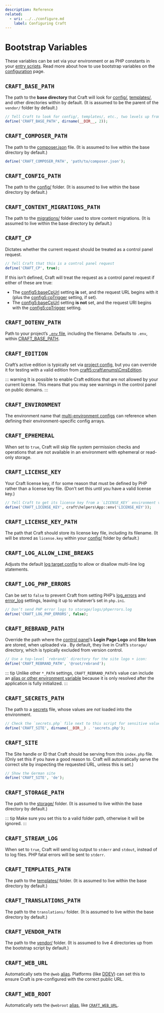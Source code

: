 ```yaml
---
description: Reference
related:
  - uri: ../../configure.md
    label: Configuring Craft
---
```


# Bootstrap Variables

These variables can be set via your environment or as PHP constants in your [entry scripts](../../configure.md#entry-script). Read more about how to use bootstrap variables on the [configuration](../../configure.md#bootstrap-config) page.

<!-- more -->

<See path="../../configure" label="Configuring Craft" description="Learn about all the ways to customize Craft." />

## `CRAFT_BASE_PATH`

The path to the **base directory** that Craft will look for [config/](../../system/directory-structure.md#config), [templates/](../../system/directory-structure.md#templates), and other directories within by default. (It is assumed to be the parent of the `vendor/` folder by default.)

```php
// Tell Craft to look for config/, templates/, etc., two levels up from here
define('CRAFT_BASE_PATH', dirname(__DIR__, 2));
```

## `CRAFT_COMPOSER_PATH`

The path to the [composer.json](../../system/directory-structure.md#composer-json) file. (It is assumed to live within the base directory by default.)

```php
define('CRAFT_COMPOSER_PATH', 'path/to/composer.json');
```

## `CRAFT_CONFIG_PATH`

The path to the [config/](../../system/directory-structure.md#config) folder. (It is assumed to live within the base directory by default.)

## `CRAFT_CONTENT_MIGRATIONS_PATH`

The path to the [migrations/](../../system/directory-structure.md#migrations) folder used to store content migrations. (It is assumed to live within the base directory by default.)

## `CRAFT_CP`

Dictates whether the current request should be treated as a control panel request.

```php
// Tell Craft that this is a control panel request
define('CRAFT_CP', true);
```

If this isn’t defined, Craft will treat the request as a control panel request if either of these are true:

- The <config5:baseCpUrl> setting **is** set, and the request URL begins with it (plus the <config5:cpTrigger> setting, if set).
- The <config5:baseCpUrl> setting **is not** set, and the request URI begins with the <config5:cpTrigger> setting.

## `CRAFT_DOTENV_PATH`

Path to your project’s [`.env` file](../../system/directory-structure.md#env), including the filename. Defaults to `.env`, within [CRAFT_BASE_PATH](#craft-base-path).

## `CRAFT_EDITION`

Craft’s active edition is typically set via [project config](../../system/project-config.md), but you can override it for testing with a valid edition from <craft5:craft\enums\CmsEdition>.

::: warning
It is possible to enable Craft editions that are not allowed by your current license. This means that you may see warnings in the control panel on public domains.
:::

## `CRAFT_ENVIRONMENT`

The environment name that [multi-environment configs](../../configure.md#multi-environment-configs) can reference when defining their environment-specific config arrays.

## `CRAFT_EPHEMERAL`

When set to `true`, Craft will skip file system permission checks and operations that are not available in an environment with ephemeral or read-only storage.

## `CRAFT_LICENSE_KEY`

Your Craft license key, if for some reason that must be defined by PHP rather than a license key file. (Don’t set this until you have a valid license key.)

```php
// Tell Craft to get its license key from a `LICENSE_KEY` environment variable
define('CRAFT_LICENSE_KEY', craft\helpers\App::env('LICENSE_KEY'));
```

## `CRAFT_LICENSE_KEY_PATH`

The path that Craft should store its license key file, including its filename. (It will be stored as `license.key` within your [config/](../../system/directory-structure.md#config) folder by default.)

## `CRAFT_LOG_ALLOW_LINE_BREAKS`

Adjusts the default [log target config](../../system/logging.md#monolog) to allow or disallow multi-line log statements.

## `CRAFT_LOG_PHP_ERRORS`

Can be set to `false` to prevent Craft from setting PHP’s [log_errors](https://php.net/manual/en/errorfunc.configuration.php#ini.log-errors) and [error_log](https://php.net/manual/en/errorfunc.configuration.php#ini.error-log) settings, leaving it up to whatever’s set in `php.ini`.

```php
// Don’t send PHP error logs to storage/logs/phperrors.log
define('CRAFT_LOG_PHP_ERRORS', false);
```

## `CRAFT_REBRAND_PATH`

Override the path where the [control panel](../../system/control-panel.md)’s **Login Page Logo** and **Site Icon** are stored, when uploaded via <Journey path="Settings, General" />. By default, they live in Craft’s `storage/` directory, which is typically excluded from version control.

```php
// Use a top-level `rebrand/` directory for the site logo + icon:
define('CRAFT_REBRAND_PATH', '@root/rebrand');
```

::: tip
Unlike other `*_PATH` settings, `CRAFT_REBRAND_PATH`’s value can include an [alias or other environment variable](../../configure.md#aliases-and-environment-variables) because it is only resolved after the application is fully initialized.
:::

## `CRAFT_SECRETS_PATH`

The path to a [secrets](../../configure.md#secrets) file, whose values are _not_ loaded into the environment.

```php
// Check the `secrets.php` file next to this script for sensitive values:
define('CRAFT_SITE', dirname(__DIR__) . 'secrets.php');
```

## `CRAFT_SITE`

The Site handle or ID that Craft should be serving from this `index.php` file. (Only set this if you have a good reason to. Craft will automatically serve the correct site by inspecting the requested URL, unless this is set.)

```php
// Show the German site
define('CRAFT_SITE', 'de');
```

## `CRAFT_STORAGE_PATH`

The path to the [storage/](../../system/directory-structure.md#storage) folder. (It is assumed to live within the base directory by default.)

::: tip
Make sure you set this to a valid folder path, otherwise it will be ignored.
:::

## `CRAFT_STREAM_LOG`

When set to `true`, Craft will send log output to `stderr` and `stdout`, instead of to log files. PHP fatal errors will be sent to `stderr`.

## `CRAFT_TEMPLATES_PATH`

The path to the [templates/](../../system/directory-structure.md#templates) folder. (It is assumed to live within the base directory by default.)

## `CRAFT_TRANSLATIONS_PATH`

The path to the `translations/` folder. (It is assumed to live within the base directory by default.)

## `CRAFT_VENDOR_PATH`

The path to the [vendor/](../../system/directory-structure.md#vendor) folder. (It is assumed to live 4 directories up from the bootstrap script by default.)

## `CRAFT_WEB_URL`

Automatically sets the `@web` [alias](../../configure.md#aliases). Platforms (like [DDEV](../../install.md)) can set this to ensure Craft is pre-configured with the correct public URL.

## `CRAFT_WEB_ROOT`

Automatically sets the `@webroot` [alias](../../configure.md#aliases), like [`CRAFT_WEB_URL`](#craft-web-url).
